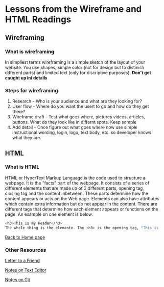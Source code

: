 # Lessons from the Wireframe and HTML Readings

## Wireframing

### What is wireframing  

In simpliest terms wireframing is a simple sketch of the layout of your website. You use shapes, simple color (not for design but to distinish different parts) and limited text (only for discriptive purposes). **Don't get caught up ini details**

### Steps for wireframing

1. Research - Who is your audience and what are they looking for?
2. User flow - Where do you want the usert to go and how do they get there?
3. Wireframe draft - Test what goes where, pictures videos, articles, buttons. What do they look like in differnt spots. Keep somple
4. Add detail - Once figure out what goes where now use simple instructional wording, login, logo, text body, etc. so developer knows what they are.

## HTML

### What is HTML

HTML or HyperText Markup Language is the code used to structure a webpage. It is the "facts" part of the webpage. It consists of a series of different elements that are made up of 3 different parts, opening tag, closing tag and the content inbetween. These parts determine how the content appears or acts on the Web page. Elements can also have attributes which contain extra information but do not appear in the content. There are different tags that determine how each element appears or functions on the page. An example on one element is below.

~~~bash
<h3>This is my Header</h3>
The whole thing is the elemante. The <h3> is the opening tag, "This is my header" is the content and </h3> is the closing tag
~~~

[Back to Home page](README.md)

### Other Resources

[Letter to a Friend](/SummeryForAFriend.md)

[Notes on Text Editor](/TextEditorCommand.md)

[Notes on Git](/GitNotes.md)
